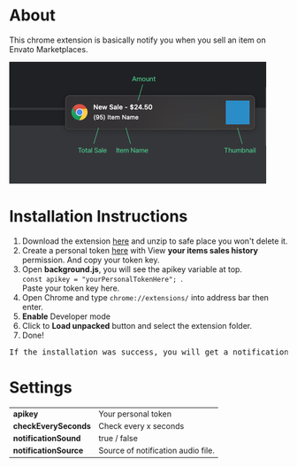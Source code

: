 # About

This chrome extension is basically notify you when you sell an item on Envato Marketplaces.

<img src='https://github.com/eg/Sales-Notification-for-Envato-Authors/blob/master/assets/img/preview.png?raw=true' alt='preview'>

# Installation Instructions
<ol>
<li>Download the extension <a href='https://github.com/eg/Sales-Notification-for-Envato-Authors/archive/master.zip'>here</a> and unzip to safe place you won't delete it.</li>
<li>Create a personal token <a href='https://build.envato.com/create-token' target='_blank'>here</a> with View <b>your items sales history</b> permission. And copy your token key.</li>
<li>Open <b>background.js</b>, you will see the apikey variable at top. <br> <code>const apikey = "yourPersonalTokenHere"; </code>. <br>Paste your token key here.</li>
<li>Open Chrome and type <code>chrome://extensions/</code> into address bar then enter.</li>
<li><b>Enable</b> Developer mode</li>
<li>Click to <b>Load unpacked</b> button and select the extension folder.</li>
<li>Done! </li>
</ol>
<pre>If the installation was success, you will get a notification of your last sale.</pre>

# Settings
<table>
    <tr>
        <td><b>apikey</b></td>
        <td>Your personal token</td>
    </tr>
    <tr>
        <td><b>checkEverySeconds</b></td>
        <td>Check every x seconds</td>
    </tr>
    <tr>
        <td><b>notificationSound</b></td>
        <td>true / false</td>
    </tr>
    <tr>
        <td><b>notificationSource</b></td>
        <td>Source of notification audio file.</td>
    </tr>
</table>
